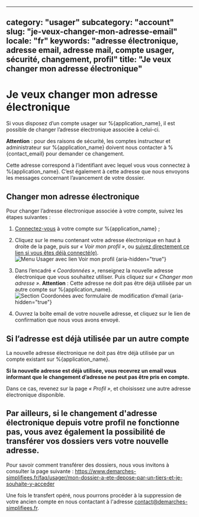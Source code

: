 
---
category: "usager"
subcategory: "account"
slug: "je-veux-changer-mon-adresse-email"
locale: "fr"
keywords: "adresse électronique, adresse email, adresse mail, compte usager, sécurité, changement, profil"
title: "Je veux changer mon adresse électronique"
---

# Je veux changer mon adresse électronique

Si vous disposez d’un compte usager sur %{application_name}, il est possible de changer l’adresse électronique associée à celui-ci.

**Attention** : pour des raisons de sécurité, les comptes instructeur et administrateur sur %{application_name} doivent nous contacter à %{contact_email} pour demander ce changement.

Cette adresse correspond à l’identifiant avec lequel vous vous connectez à %{application_name}. C’est également à cette adresse que nous envoyons les messages concernant l’avancement de votre dossier.

## Changer mon adresse électronique

Pour changer l’adresse électronique associée à votre compte, suivez les étapes suivantes :

1. [Connectez-vous](/users/sign_in) à votre compte sur %{application_name} ;
2. Cliquez sur le menu contenant votre adresse électronique en haut à droite de la page, puis sur _« Voir mon profil »_, ou [suivez directement ce lien si vous êtes déjà connecté(e)](/profil).
![Menu Usager avec lien Voir mon profil {aria-hidden="true"}](faq/usager-dropdown.png)

3. Dans l’encadré _« Coordonnées »_, renseignez la nouvelle adresse électronique que vous souhaitez utiliser. Puis cliquez sur _« Changer mon adresse »_. **Attention** : Cette adresse ne doit pas être déjà utilisée par un autre compte sur %{application_name}.
![Section Coordonées avec formulaire de modification d’email {aria-hidden="true"}](faq/usager-edit-email.png)

4. Ouvrez la boîte email de votre nouvelle adresse, et cliquez sur le lien de confirmation que nous vous avons envoyé.

## Si l’adresse est déjà utilisée par un autre compte

La nouvelle adresse électronique ne doit pas être déjà utilisée par un compte existant sur %{application_name}.

**Si la nouvelle adresse est déjà utilisée, vous recevrez un email vous informant que le changement d’adresse ne peut pas être pris en compte.**

Dans ce cas, revenez sur la page _« Profil »_, et choisissez une autre adresse électronique disponible.

## Par ailleurs, si le changement d'adresse électronique depuis votre profil ne fonctionne pas, vous avez également la possibilité de transférer vos dossiers vers votre nouvelle adresse.
Pour savoir comment transférer des dossiers, nous vous invitons à consulter la page suivante : https://www.demarches-simplifiees.fr/faq/usager/mon-dossier-a-ete-depose-par-un-tiers-et-je-souhaite-y-acceder


Une fois le transfert opéré, nous pourrons procéder à la suppression de votre ancien compte en nous contactant à l'adresse contact@demarches-simplifiees.fr.
